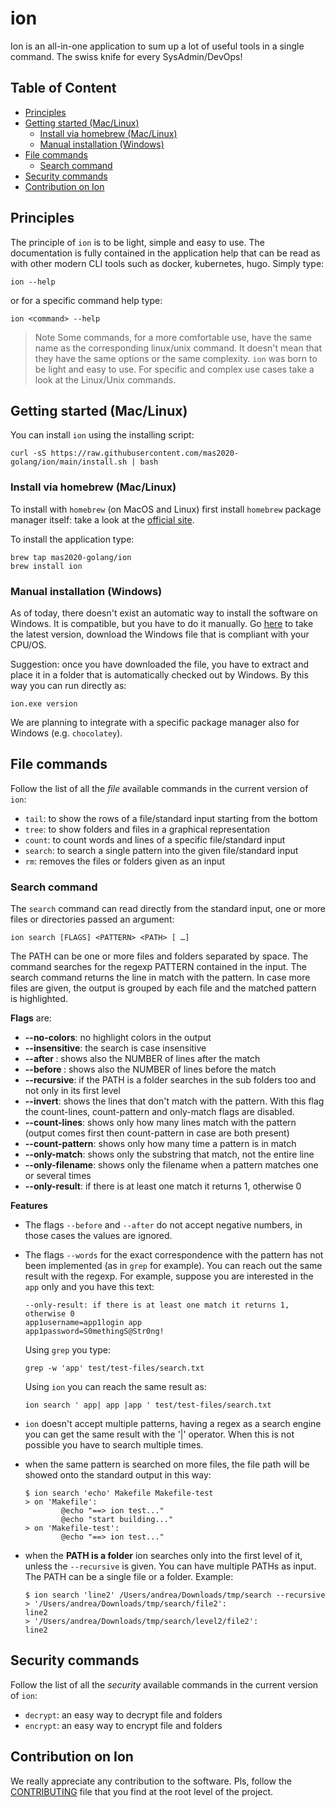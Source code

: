 # ion <!-- omit in toc -->
Ion is an all-in-one application to sum up a lot of useful tools in a single command. The swiss knife for every SysAdmin/DevOps!

## Table of Content <!-- omit in toc -->
- [Principles](#principles)
- [Getting started (Mac/Linux)](#getting-started-maclinux)
  - [Install via homebrew (Mac/Linux)](#install-via-homebrew-maclinux)
  - [Manual installation (Windows)](#manual-installation-windows)
- [File commands](#file-commands)
  - [Search command](#search-command)
- [Security commands](#security-commands)
- [Contribution on Ion](#contribution-on-ion)

## Principles

The principle of `ion` is to be light, simple and easy to use. The documentation is fully contained in the application help
that can be read as with other modern CLI tools such as docker, kubernetes, hugo. Simply type:

```shell
ion --help
```

or for a specific command help type:

```shell
ion <command> --help
```

> Note
Some commands, for a more comfortable use, have the same name as the corresponding linux/unix command. It doesn't mean that they have
the same options or the same complexity. `ion` was born to be light and easy to use. For specific and complex use cases take a look at the
Linux/Unix commands.

## Getting started (Mac/Linux)

You can install `ion` using the installing script:

```shell
curl -sS https://raw.githubusercontent.com/mas2020-golang/ion/main/install.sh | bash
```

### Install via homebrew (Mac/Linux)

To install with `homebrew` (on MacOS and Linux) first install `homebrew` package manager itself: take a look at the [official site](https://brew.sh/).

To install the application type:
```shell
brew tap mas2020-golang/ion
brew install ion
```

### Manual installation (Windows)

As of today, there doesn't exist an automatic way to install the software on Windows. It is compatible, but you have to do it manually. Go [here](https://github.com/mas2020-golang/ion/releases) to take the latest version, download the Windows file that is compliant with your CPU/OS.

Suggestion: once you have downloaded the file, you have to extract and place it in a folder that is automatically checked out by Windows. By this way you can run directly as:
```shell
ion.exe version
```
We are planning to integrate with a specific package manager also for Windows (e.g. `chocolatey`).

## File commands

Follow the list of all the *file* available commands in the current version of `ion`:
- `tail`: to show the rows of a file/standard input starting from the bottom
- `tree`: to show folders and files in a graphical representation
- `count`: to count words and lines of a specific file/standard input
- `search`: to search a single pattern into the given file/standard input
- `rm`: removes the files or folders given as an input

### Search command
The `search` command can read directly from the standard input, one or more files or directories passed an argument:

```shell
ion search [FLAGS] <PATTERN> <PATH> [ …]
```

The PATH can be one or more files and folders separated by space. The command searches for the regexp PATTERN contained in the input.
The search command returns the line in match with the pattern. In case more files are given, the output is grouped by each file and
the matched pattern is highlighted.

**Flags** are:
- **--no-colors**: no highlight colors in the output
- **--insensitive**: the search is case insensitive
- **--after <NUMBER>**: shows also the NUMBER of lines after the match
- **--before <NUMBER>**: shows also the NUMBER of lines before the match 
- **--recursive**: if the PATH is a folder searches in the sub folders too and not only in its first level
- **--invert**: shows the lines that don't match with the pattern. With this flag the count-lines, count-pattern and only-match flags are disabled.
- **--count-lines**: shows only how many lines match with the pattern (output comes first then count-pattern in case are both present)
- **--count-pattern**: shows only how many time a pattern is in match
- **--only-match**: shows only the substring that match, not the entire line
- **--only-filename**: shows only the filename when a pattern matches one or several times
- **--only-result**: if there is at least one match it returns 1, otherwise 0

**Features**

- The flags `--before` and `--after` do not accept negative numbers, in those cases the values are ignored.

- The flags `--words` for the exact correspondence with the pattern has not been implemented (as in `grep` for example). You
can reach out the same result with the regexp. For example, suppose you are interested in the `app` only and you have this
text:

  ```shell
  --only-result: if there is at least one match it returns 1, otherwise 0
  app1username=app1login app
  app1password=S0methingS@Str0ng!
  ```

  Using `grep` you type:

  ```shell
  grep -w 'app' test/test-files/search.txt
  ```

  Using `ion` you can reach the same result as:

  ```shell
  ion search ' app| app |app ' test/test-files/search.txt
  ```

- `ion` doesn't accept multiple patterns, having a regex as a search engine you can get the same result with the '|' operator. When this is not possible you have to search multiple times.
- when the same pattern is searched on more files, the file path will be showed onto the standard output in this way:

  ```shell
  $ ion search 'echo' Makefile Makefile-test
  > on 'Makefile':
          @echo "==> ion test..."
          @echo "start building..."
  > on 'Makefile-test':
          @echo "==> ion test..."
  ```

- when the **PATH is a folder** ion searches only into the first level of it, unless the `--recursive` is given. You can have multiple PATHs as input. The PATH can be a single file or a folder. Example:

  ```shell
  $ ion search 'line2' /Users/andrea/Downloads/tmp/search --recursive
  > '/Users/andrea/Downloads/tmp/search/file2':
  line2
  > '/Users/andrea/Downloads/tmp/search/level2/file2':
  line2
  ```

## Security commands

Follow the list of all the *security* available commands in the current version of `ion`:
- `decrypt`: an easy way to decrypt file and folders
- `encrypt`: an easy way to encrypt file and folders

## Contribution on Ion

We really appreciate any contribution to the software. Pls, follow the [CONTRIBUTING](CONTRIBUTING) file that you find at the root level of the project.
